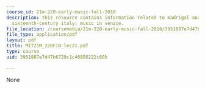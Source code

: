 ```yaml
---
course_id: 21m-220-early-music-fall-2010
description: This resource contains information related to madrigal and drama in late
  sixteenth-century italy; music in venice.
file_location: /coursemedia/21m-220-early-music-fall-2010/3951807e7d47b6729c1c46886222c60b_MIT21M_220F10_lec21.pdf
file_type: application/pdf
layout: pdf
title: MIT21M_220F10_lec21.pdf
type: course
uid: 3951807e7d47b6729c1c46886222c60b

---
```

None